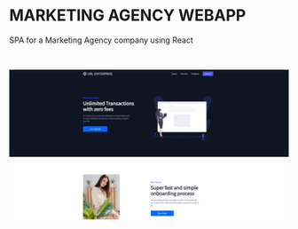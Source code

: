 # MARKETING AGENCY WEBAPP

SPA for a Marketing Agency company using React

<br />

![Preview](/public/preview.PNG)
